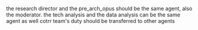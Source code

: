 the research director and the pre_arch_opus should be the same agent, also the moderator.
the tech analysis and the data analysis can be the same agent as well
cotrr team's duty should be transferred to other agents 



